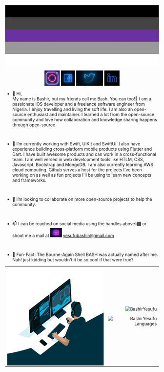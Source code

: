 <img width=100% height=200 align="center" alt="GIF" src="https://raw.githubusercontent.com/BashirYesufu/BashirYesufu/main/assets/header.jpg" />

<br/>

<p align='center'>
<a href="https://www.instagram.com/bash_grey/"><img height="50" alt="Bash's Instagram" src="https://raw.githubusercontent.com/BashirYesufu/BashirYesufu/main/assets/instagram.png"></a>
<a href="https://web.facebook.com/profile.php?id=100003714916486"><img height="50" alt="Bash's Facebook" src="https://raw.githubusercontent.com/BashirYesufu/BashirYesufu/main/assets/facebook.jpeg"></a>
<a href="https://twitter.com/bash_grey"><img height="50" alt="Bash's Twitter" src="https://raw.githubusercontent.com/BashirYesufu/BashirYesufu/main/assets/twitter.jpg"></a>
<a href="https://www.linkedin.com/in/bashir-yesufu-a186a6177/"><img height="50" alt="Bash's LinkedIn" src="https://raw.githubusercontent.com/BashirYesufu/BashirYesufu/main/assets/linkedin.png"></a>
</p>

- 👋 Hi,<br/> My name is Bashir, but my friends call me Bash. You can too!🥳
I am a passionate iOS developer and a freelance software engineer from Nigeria. I enjoy travelling and living the soft life.
I am also an open-source enthusiast and maintainer. I learned a lot from the open-source community and love how collaboration and knowledge sharing happens through open-source.

 <br/>
 
 
- 🌱 I’m currently working with Swift, UIKit and SwiftUi. I also have experience building cross-platform mobile products using Flutter and Dart. I have built awesome products and can work in a cross-functional team. I am well versed in web development tools like HTLM, CSS, Javascript, Bootstrap and MongoDB. I am also currently learning AWS cloud computing. Github serves a host for the projects I've been working on as well as fun projects I'll be using to learn new concepts and frameworks.
<br/>

- 💞️ I’m looking to collaborate on more open-source projects to help the community.

<br/>

- 📫 I can be reached on social media using the handles above👆🏾 or shoot me a mail at <img alt="Bash's Mail" src="https://raw.githubusercontent.com/BashirYesufu/BashirYesufu/main/assets/gmail.jpg" height="30" /> yesufubashir@gmail.com

<br/>

- 🤪 Fun-Fact: The Bourne-Again Shell BASH was actually named after me. Nah! just kidding but wouldn't it be so cool if that were true?

<table>
 <tr>
  <td>
    <img align="left" alt="GIF" src="https://raw.githubusercontent.com/BashirYesufu/BashirYesufu/main/assets/code.gif?raw=true" width="400" height="320" />
  </td>
  <td>
   <p align="right"> <img src="https://github-readme-stats.vercel.app/api?username=BashirYesufu&show_icons=true&theme=gotham" alt="BashirYesufu" />
   <p align="right"> <img src="https://github-readme-stats.vercel.app/api/top-langs/?username=BashirYesufu&hide_title=1&card_width=300" alt="BashirYesufu Languages" />
  </td>
 </tr>
</table>

<!---
BashirYesufu/BashirYesufu is a ✨ special ✨ repository because its `README.md` (this file) appears on your GitHub profile.
You can click the Preview link to take a look at your changes.
--->
